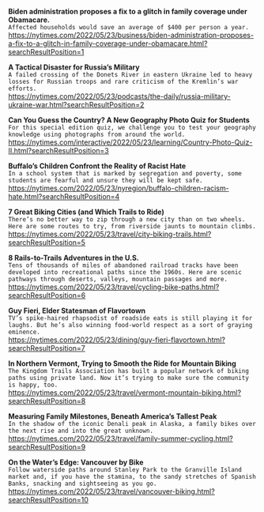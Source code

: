 **Biden administration proposes a fix to a glitch in family coverage under Obamacare.**\
`Affected households would save an average of $400 per person a year.`\
https://nytimes.com/2022/05/23/business/biden-administration-proposes-a-fix-to-a-glitch-in-family-coverage-under-obamacare.html?searchResultPosition=1

**A Tactical Disaster for Russia’s Military**\
`A failed crossing of the Donets River in eastern Ukraine led to heavy losses for Russian troops and rare criticism of the Kremlin’s war efforts.`\
https://nytimes.com/2022/05/23/podcasts/the-daily/russia-military-ukraine-war.html?searchResultPosition=2

**Can You Guess the Country? A New Geography Photo Quiz for Students**\
`For this special edition quiz, we challenge you to test your geography knowledge using photographs from around the world.`\
https://nytimes.com/interactive/2022/05/23/learning/Country-Photo-Quiz-II.html?searchResultPosition=3

**Buffalo’s Children Confront the Reality of Racist Hate**\
`In a school system that is marked by segregation and poverty, some students are fearful and unsure they will be kept safe.`\
https://nytimes.com/2022/05/23/nyregion/buffalo-children-racism-hate.html?searchResultPosition=4

**7 Great Biking Cities (and Which Trails to Ride)**\
`There’s no better way to zip through a new city than on two wheels. Here are some routes to try, from riverside jaunts to mountain climbs.`\
https://nytimes.com/2022/05/23/travel/city-biking-trails.html?searchResultPosition=5

**8 Rails-to-Trails Adventures in the U.S.**\
`Tens of thousands of miles of abandoned railroad tracks have been developed into recreational paths since the 1960s. Here are scenic pathways through deserts, valleys, mountain passages and more.`\
https://nytimes.com/2022/05/23/travel/cycling-bike-paths.html?searchResultPosition=6

**Guy Fieri, Elder Statesman of Flavortown**\
`TV’s spike-haired rhapsodist of roadside eats is still playing it for laughs. But he’s also winning food-world respect as a sort of graying eminence.`\
https://nytimes.com/2022/05/23/dining/guy-fieri-flavortown.html?searchResultPosition=7

**In Northern Vermont, Trying to Smooth the Ride for Mountain Biking**\
`The Kingdom Trails Association has built a popular network of biking paths using private land. Now it’s trying to make sure the community is happy, too.`\
https://nytimes.com/2022/05/23/travel/vermont-mountain-biking.html?searchResultPosition=8

**Measuring Family Milestones, Beneath America’s Tallest Peak**\
`In the shadow of the iconic Denali peak in Alaska, a family bikes over the next rise and into the great unknown.`\
https://nytimes.com/2022/05/23/travel/family-summer-cycling.html?searchResultPosition=9

**On the Water’s Edge: Vancouver by Bike**\
`Follow waterside paths around Stanley Park to the Granville Island market and, if you have the stamina, to the sandy stretches of Spanish Banks, snacking and sightseeing as you go.`\
https://nytimes.com/2022/05/23/travel/vancouver-biking.html?searchResultPosition=10

